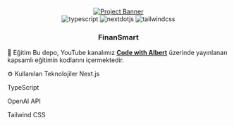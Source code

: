 <div align="center">
  <br />
    <a href="https://youtu.be/dGHFV_RMGag" target="_blank">
      <img src="https://i.postimg.cc/tJsYLQcP/test1.jpg" alt="Project Banner">
    </a>
  
  <br />

  <div>
    <img src="https://img.shields.io/badge/-TypeScript-black?style=for-the-badge&logoColor=white&logo=typescript&color=3178C6" alt="typescript" />
    <img src="https://img.shields.io/badge/-Next_JS-black?style=for-the-badge&logoColor=white&logo=nextdotjs&color=000000" alt="nextdotjs" />
    <img src="https://img.shields.io/badge/-Tailwind_CSS-black?style=for-the-badge&logoColor=white&logo=tailwindcss&color=06B6D4" alt="tailwindcss" />
  </div>

  <h3 align="center">FinanSmart</h3>

   
</div>

🚨 Eğitim
Bu depo, YouTube kanalımız <a href="https://www.youtube.com/@albertmends/videos" target="_blank"><b>Code with Albert</b></a> üzerinde yayınlanan kapsamlı eğitimin kodlarını içermektedir.

<a name="tech-stack">⚙️ Kullanılan Teknolojiler</a>
Next.js

TypeScript

OpenAI API

Tailwind CSS


